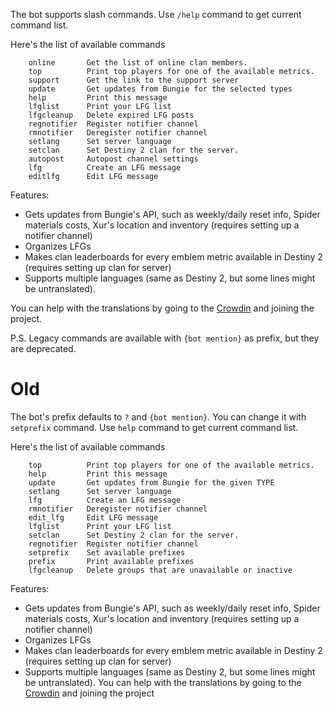 The bot supports slash commands. Use `/help` command to get current command list.

Here's the list of available commands
```
    online       Get the list of online clan members.
    top          Print top players for one of the available metrics.
    support      Get the link to the support server
    update       Get updates from Bungie for the selected types
    help         Print this message
    lfglist      Print your LFG list
    lfgcleanup   Delete expired LFG posts
    regnotifier  Register notifier channel
    rmnotifier   Deregister notifier channel
    setlang      Set server language
    setclan      Set Destiny 2 clan for the server.
    autopost     Autopost channel settings
    lfg          Create an LFG message
    editlfg      Edit LFG message
```

Features:

 - Gets updates from Bungie's API, such as weekly/daily reset info, Spider materials costs, Xur's location and inventory (requires setting up a notifier channel)
 - Organizes LFGs
 - Makes clan leaderboards for every emblem metric available in Destiny 2 (requires setting up clan for server)
 - Supports multiple languages (same as Destiny 2, but some lines might be untranslated).

You can help with the translations by going to the [Crowdin](https://crowdin.com/project/indeedstor) and joining the project.

P.S. Legacy commands are available with `{bot mention}` as prefix, but they are deprecated.


# Old

The bot's prefix defaults to `?` and `{bot mention}`. You can change it with `setprefix` command. Use `help` command to get current command list.

Here's the list of available commands
```
    top          Print top players for one of the available metrics.
    help         Print this message
    update       Get updates from Bungie for the given TYPE
    setlang      Set server language
    lfg          Create an LFG message
    rmnotifier   Deregister notifier channel
    edit_lfg     Edit LFG message
    lfglist      Print your LFG list
    setclan      Set Destiny 2 clan for the server.
    regnotifier  Register notifier channel
    setprefix    Set available prefixes
    prefix       Print available prefixes
    lfgcleanup   Delete groups that are unavailable or inactive
```

Features:

 - Gets updates from Bungie's API, such as weekly/daily reset info, Spider materials costs, Xur's location and inventory (requires setting up a notifier channel)
 - Organizes LFGs
 - Makes clan leaderboards for every emblem metric available in Destiny 2 (requires setting up clan for server)
 - Supports multiple languages (same as Destiny 2, but some lines might be untranslated). You can help with the translations by going to the [Crowdin](https://crowdin.com/project/indeedstor) and joining the project
